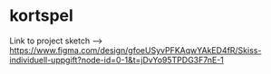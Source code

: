 # kortspel

Link to project sketch --> https://www.figma.com/design/gfoeUSyvPFKAqwYAkED4fR/Skiss-individuell-uppgift?node-id=0-1&t=jDvYo95TPDG3F7nE-1
